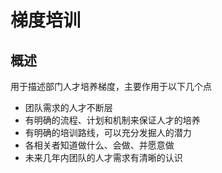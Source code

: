# 梯度培训

## 概述

用于描述部门人才培养梯度，主要作用于以下几个点

- 团队需求的人才不断层
- 有明确的流程、计划和机制来保证人才的培养
- 有明确的培训路线，可以充分发掘人的潜力
- 各相关者知道做什么、会做、并愿意做
- 未来几年内团队的人才需求有清晰的认识
